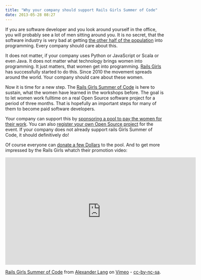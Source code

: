 ```yaml
---
title: "Why your company should support Rails Girls Summer of Code"
date: 2013-05-28 08:27
---
```


If you are software developer and you look around yourself in the
office, you will probably see a lot of men sitting around you. It is
no secret, that the software industry is very bad at getting
[the other half of the population](http://www.forbes.com/sites/larissafaw/2013/05/06/warren-buffett-wants-to-be-your-mentor/)
into programming. Every company should care about this.

It does not matter, if your company uses Python or JavaScript or Scala
or even Java. It does not matter what technology brings women into
programming. It just matters, that women get into
programming. [Rails Girls](http://railsgirls.com) has successfully
started to do this. Since 2010 the movement spreads around the
world. Your company should care about these women.

Now it is time for a new step. The
[Rails Girls Summer of Code](http://railsgirlssummerofcode.org) is
here to sustain, what the women have learned in the workshops
before. The goal is to let women work fulltime on a real Open Source
software project for a period of three months. That is hopefully an
important steps for many of them to become paid software developers.

Your company can support this by
[sponsoring a pool to pay the women for their work](http://railsgirlssummerofcode.org/sponsors/). You
can also
[register your own Open Source project](http://railsgirlssummerofcode.org/projects/)
for the event. If your company does not already support rails Girls
Summer of Code, it should definitively do!

Of course everyone can
[donate a few Dollars](http://railsgirlssummerofcode.org/campaign/) to
the pool. And to get more impressed by the Rails Girls whatch their
promotion video:

<iframe src="http://player.vimeo.com/video/67004430" width="600" height="337" frameborder="0" webkitAllowFullScreen mozallowfullscreen allowFullScreen></iframe>

[Rails Girls Summer of Code](http://vimeo.com/67004430) from
[Alexander Lang](http://vimeo.com/langalex) on
[Vimeo](http://vimeo.com) -
[cc-by-nc-sa](http://creativecommons.org/licenses/by-nc-sa/3.0/).

